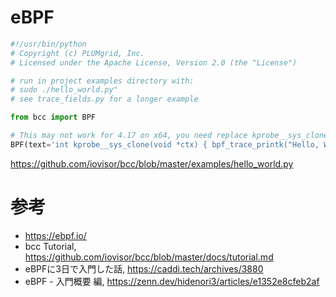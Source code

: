 # eBPF

```python
#!/usr/bin/python
# Copyright (c) PLUMgrid, Inc.
# Licensed under the Apache License, Version 2.0 (the "License")

# run in project examples directory with:
# sudo ./hello_world.py"
# see trace_fields.py for a longer example

from bcc import BPF

# This may not work for 4.17 on x64, you need replace kprobe__sys_clone with kprobe____x64_sys_clone
BPF(text='int kprobe__sys_clone(void *ctx) { bpf_trace_printk("Hello, World!\\n"); return 0; }').trace_print()
```
https://github.com/iovisor/bcc/blob/master/examples/hello_world.py

# 参考
- https://ebpf.io/
- bcc Tutorial, https://github.com/iovisor/bcc/blob/master/docs/tutorial.md
- eBPFに3日で入門した話, https://caddi.tech/archives/3880
- eBPF - 入門概要 編, https://zenn.dev/hidenori3/articles/e1352e8cfeb2af
